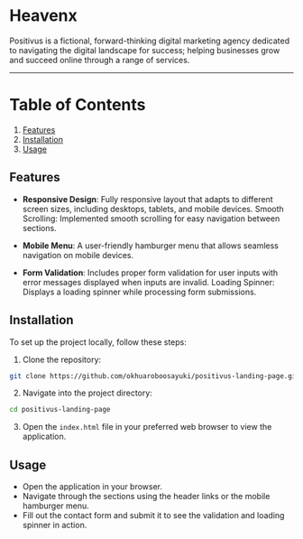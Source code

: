 # Heavenx

Positivus is a fictional, forward-thinking digital marketing agency dedicated to navigating the digital landscape for success; helping businesses grow and succeed online through a range of services.

---

# Table of Contents

1. [Features](#features)
2. [Installation](#installation)
3. [Usage](#usage)

## Features

- **Responsive Design**: Fully responsive layout that adapts to different screen sizes, including desktops, tablets, and mobile devices. Smooth Scrolling: Implemented smooth scrolling for easy navigation between sections.

- **Mobile Menu**: A user-friendly hamburger menu that allows seamless navigation on mobile devices.

- **Form Validation**: Includes proper form validation for user inputs with error messages displayed when inputs are invalid. Loading Spinner: Displays a loading spinner while processing form submissions.

## Installation

To set up the project locally, follow these steps:

1. Clone the repository:

```bash
git clone https://github.com/okhuaroboosayuki/positivus-landing-page.git
```

2. Navigate into the project directory:

```bash
cd positivus-landing-page
```

3. Open the `index.html` file in your preferred web browser to view the application.

## Usage

- Open the application in your browser.
- Navigate through the sections using the header links or the mobile hamburger menu.
- Fill out the contact form and submit it to see the validation and loading spinner in action.
